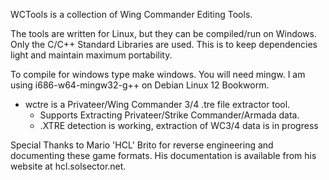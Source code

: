 WCTools is a collection of Wing Commander Editing Tools.

The tools are written for Linux, but they can be compiled/run on Windows. Only the C/C++ Standard Libraries are used. This is to keep dependencies light and maintain maximum portability.

To compile for windows type make windows. You will need mingw. I am using i686-w64-mingw32-g++ on Debian Linux 12 Bookworm.

- wctre is a Privateer/Wing Commander 3/4 .tre file extractor tool. 
  - Supports Extracting Privateer/Strike Commander/Armada data.
  - .XTRE detection is working, extraction of WC3/4 data is in progress

Special Thanks to Mario 'HCL' Brito for reverse engineering and documenting these game formats. His documentation is available from his website at hcl.solsector.net. 
